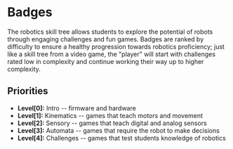 # Badges
The robotics skill tree allows students to explore the potential of robots through engaging challenges and fun games.  Badges are ranked by difficulty to ensure a healthy progression towards robotics proficiency; just like a skill tree from a video game, the "player" will start with challenges rated low in complexity and continue working their way up to higher complexity.

## Priorities
- **Level[0]:** Intro -- firmware and hardware
- **Level[1]:** Kinematics -- games that teach motors and movement 
- **Level[2]:** Sensory -- games that teach digital and analog sensors
- **Level[3]:** Automata -- games that require the robot to make decisions
- **Level[4]:** Challenges -- games that test students knowledge of robotics

